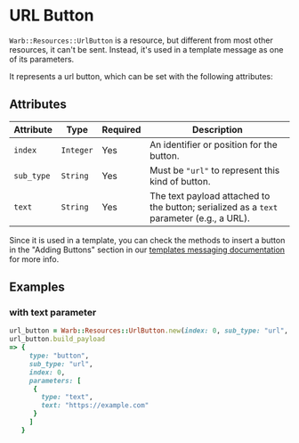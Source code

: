 # URL Button

`Warb::Resources::UrlButton` is a resource, but different from most other resources, it can't be sent. Instead, it's used in a template message as one of its parameters.

It represents a url button, which can be set with the following attributes:

## Attributes
|   Attribute  |    Type   | Required |                       Description                       |
|--------------|-----------|----------|---------------------------------------------------------|
| `index`      | `Integer` |   Yes    | An identifier or position for the button.               |
| `sub_type`   | `String`  |   Yes    | Must be `"url"` to represent this kind of button.       |
| `text`       | `String`  |   Yes    | The text payload attached to the button; serialized as a `text` parameter (e.g., a URL). |

Since it is used in a template, you can check the methods to insert a button in the "Adding Buttons" section in our [templates messaging documentation](../messages/template.md) for more info.

## Examples
### with text parameter
```ruby
url_button = Warb::Resources::UrlButton.new(index: 0, sub_type: "url", text: "https://example.com")
url_button.build_payload
=> {
     type: "button",
     sub_type: "url",
     index: 0,
     parameters: [
      {
        type: "text",
        text: "https://example.com" 
      }
     ]
   }
```